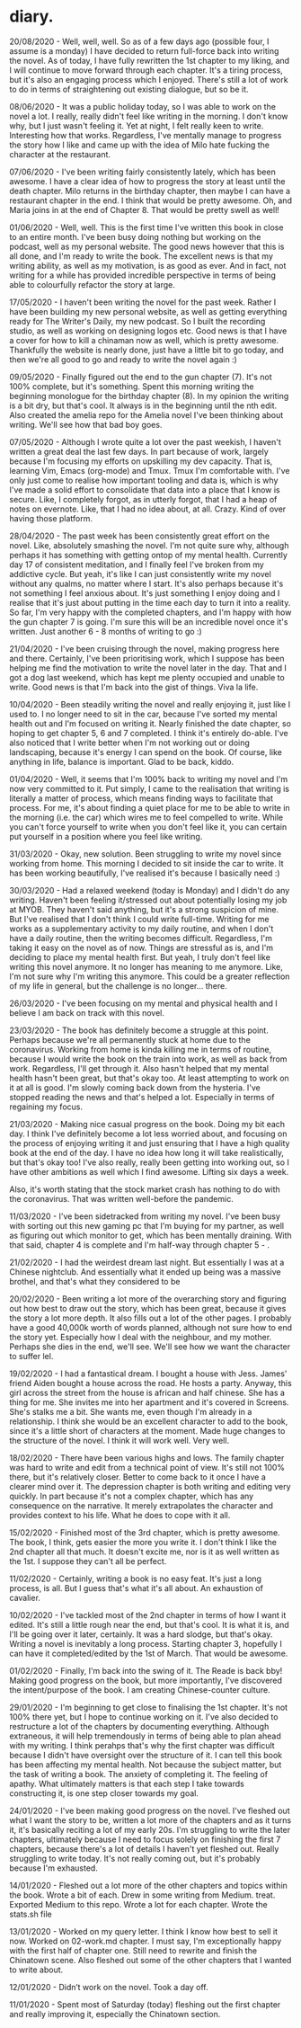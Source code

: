 # diary.

20/08/2020 - Well, well, well. So as of a few days ago (possible four, I assume is a monday) I have decided to return full-force back into writing the novel. As of today, I have fully rewritten the 1st chapter to my liking, and I will continue to move forward through each chapter. It's a tiring process, but it's also an engaging process which I enjoyed. There's still a lot of work to do in terms of straightening out existing dialogue, but so be it. 

08/06/2020 - It was a public holiday today, so I was able to work on the novel a lot. I really, really didn't feel like writing in the morning. I don't know why, but I just wasn't feeling it. Yet at night, I felt really keen to write. Interesting how that works. Regardless, I've mentally manage to progress the story how I like and came up with the idea of Milo hate fucking the character at the restaurant.

07/06/2020 - I've been writing fairly consistently lately, which has been awesome. I have a clear idea of how to progress the story at least until the death chapter. Milo returns in the birthday chapter, then maybe I can have a restaurant chapter in the end. I think that would be pretty awesome. Oh, and Maria joins in at the end of Chapter 8. That would be pretty swell as well!

01/06/2020 - Well, well. This is the first time I've written this book in close to an entire month. I've been busy doing nothing but working on the podcast, well as my personal website. The good news however that this is all done, and I'm ready to write the book. The excellent news is that my writing ability, as well as my motivation, is as good as ever. And in fact, not writing for a while has provided incredible perspective in terms of being able to colourfully refactor the story at large.

17/05/2020 - I haven't been writing the novel for the past week. Rather I have been building my new personal website, as well as getting everything ready for The Writer's Daily, my new podcast. So I built the recording studio, as well as working on designing logos etc. Good news is that I have a cover for how to kill a chinaman now as well, which is pretty awesome. Thankfully the website is nearly done, just have a little bit to go today, and then we're all good to go and ready to write the novel again :)

09/05/2020 - Finally figured out the end to the gun chapter (7). It's not 100% complete, but it's something. Spent this morning writing the beginning monologue for the birthday chapter (8). In my opinion the writing is a bit dry, but that's cool. It always is in the beginning until the nth edit. Also created the amelia repo for the Amelia novel I've been thinking about writing. We'll see how that bad boy goes.

07/05/2020 - Although I wrote quite a lot over the past weekish, I haven't written a great deal the last few days. In part because of work, largely because I'm focusing my efforts on upskilling my dev capacity. That is, learning Vim, Emacs (org-mode) and Tmux. Tmux I'm comfortable with. I've only just come to realise how important tooling and data is, which is why I've made a solid effort to consolidate that data into a place that I know is secure. Like, I completely forgot, as in utterly forgot, that I had a heap of notes on evernote. Like, that I had no idea about, at all. Crazy. Kind of over having those platform.

28/04/2020 - The past week has been consistently great effort on the novel. Like, absolutely smashing the novel. I'm not quite sure why, although perhaps it has something with getting ontop of my mental health. Currently day 17 of consistent meditation, and I finally feel I've broken from my addictive cycle. But yeah, it's like I can just consistently write my novel without any qualms, no matter where I start. It's also perhaps because it's not something I feel anxious about. It's just something I enjoy doing and I realise that it's just about putting in the time each day to turn it into a reality. So far, I'm very happy with the completed chapters, and I'm happy with how the gun chapter 7 is going. I'm sure this will be an incredible novel once it's written. Just another 6 - 8 months of writing to go :)

21/04/2020 - I've been cruising through the novel, making progress here and there. Certainly, I've been prioritising work, which I suppose has been helping me find the motivation to write the novel later in the day. That and I got a dog last weekend, which has kept me plenty occupied and unable to write. Good news is that I'm back into the gist of things. Viva la life.

10/04/2020 - Been steadily writing the novel and really enjoying it, just like I used to. I no longer need to sit in the car, because I've sorted my mental health out and I'm focused on writing it. Nearly finished the date chapter, so hoping to get chapter 5, 6 and 7 completed. I think it's entirely do-able. I've also noticed that I write better when I'm not working out or doing landscaping, because it's energy I can spend on the book. Of course, like anything in life, balance is important. Glad to be back, kiddo.

01/04/2020 - Well, it seems that I'm 100% back to writing my novel and I'm now very committed to it. Put simply, I came to the realisation that writing is literally a matter of process, which means finding ways to facilitate that process. For me, it's about finding a quiet place for me to be able to write in the morning (i.e. the car) which wires me to feel compelled to write. While you can't force yourself to write when you don't feel like it, you can certain put yourself in a position where you feel like writing.

31/03/2020 - Okay, new solution. Been struggling to write my novel since working from home. This morning I decided to sit inside the car to write. It has been working beautifully, I've realised it's because I basically need :)

30/03/2020 - Had a relaxed weekend (today is Monday) and I didn't do any writing. Haven't been feeling it/stressed out about potentially losing my job at MYOB. They haven't said anything, but it's a strong suspicion of mine. But I've realised that I don't think I could write full-time. Writing for me works as a supplementary activity to my daily routine, and when I don't have a daily routine, then the writing becomes difficult. Regardless, I'm taking it easy on the novel as of now. Things are stressful as is, and I'm deciding to place my mental health first. But yeah, I truly don't feel like writing this novel anymore. It no longer has meaning to me anymore. Like, I'm not sure why I'm writing this anymore. This could be a greater reflection of my life in general, but the challenge is no longer... there.

26/03/2020 - I've been focusing on my mental and physical health and I believe I am back on track with this novel.

23/03/2020 - The book has definitely become a struggle at this point. Perhaps because we're all permanently stuck at home due to the coronavirus. Working from home is kinda killing me in terms of routine, because I would write the book on the train into work, as well as back from work. Regardless, I'll get through it. Also hasn't helped that my mental health hasn't been great, but that's okay too. At least attempting to work on it at all is good. I'm slowly coming back down from the hysteria. I've stopped reading the news and that's helped a lot. Especially in terms of regaining my focus.

21/03/2020 - Making nice casual progress on the book. Doing my bit each day. I think I've definitely become a lot less worried about, and focusing on the process of enjoying writing it and just ensuring that I have a high quality book at the end of the day. I have no idea how long it will take realistically, but that's okay too! I've also really, really been getting into working out, so I have other ambitions as well which I find awesome. Lifting six days a week.

Also, it's worth stating that the stock market crash has nothing to do with the coronavirus. That was written well-before the pandemic.

11/03/2020 - I've been sidetracked from writing my novel. I've been busy with sorting out this new gaming pc that I'm buying for my partner, as well as figuring out which monitor to get, which has been mentally draining. With that said, chapter 4 is complete and I'm half-way through chapter 5 - .

21/02/2020 - I had the weirdest dream last night. But essentially I was at a Chinese nightclub. And essentially what it ended up being was a massive brothel, and that's what they considered to be

20/02/2020 - Been writing a lot more of the overarching story and figuring out how best to draw out the story, which has been great, because it gives the story a lot more depth. It also fills out a lot of the other pages. I probably have a good 40,000k worth of words planned, although not sure how to end the story yet. Especially how I deal with the neighbour, and my mother. Perhaps she dies in the end, we'll see. We'll see how we want the character to suffer lel.

19/02/2020 - I had a fantastical dream. I bought a house with Jess. James' friend Aiden bought a house across the road. He hosts a party. Anyway, this girl across the street from the house is african and half chinese. She has a thing for me. She invites me into her apartment and it's covered in Screens. She's stalks me a bit. She wants me, even though I'm already in a relationship. I think she would be an excellent character to add to the book, since it's a little short of characters at the moment. Made huge changes to the structure of the novel. I think it will work well. Very well.

18/02/2020 - There have been various highs and lows. The family chapter was hard to write and edit from a technical point of view. It's still not 100% there, but it's relatively closer. Better to come back to it once I have a clearer mind over it. The depression chapter is both writing and editing very quickly. In part because it's not a complex chapter, which has any consequence on the narrative. It merely extrapolates the character and provides context to his life. What he does to cope with it all.

15/02/2020 - Finished most of the 3rd chapter, which is pretty awesome. The book, I think, gets easier the more you write it. I don't think I like the 2nd chapter all that much. It doesn't excite me, nor is it as well written as the 1st. I suppose they can't all be perfect.

11/02/2020 - Certainly, writing a book is no easy feat. It's just a long process, is all. But I guess that's what it's all about. An exhaustion of cavalier.

10/02/2020 - I've tackled most of the 2nd chapter in terms of how I want it edited. It's still a little rough near the end, but that's cool. It is what it is, and I'll be going over it later, certainly. It was a hard slodge, but that's okay. Writing a novel is inevitably a long process. Starting chapter 3, hopefully I can have it completed/edited by the 1st of March. That would be awesome.

01/02/2020 - Finally, I'm back into the swing of it. The Reade is back bby! Making good progress on the book, but more importantly, I've discovered the intent/purpose of the book. I am creating Chinese-counter culture.

29/01/2020 - I'm beginning to get close to finalising the 1st chapter. It's not 100% there yet, but I hope to continue working on it. I've also decided to restructure a lot of the chapters by documenting everything. Although extraneous, it will help tremendously in terms of being able to plan ahead with my writing. I think perahps that's why the first chapter was difficult because I didn't have oversight over the structure of it. I can tell this book has been affecting my mental health. Not because the subject matter, but the task of writing a book. The anxiety of completing it. The feeling of apathy. What ultimately matters is that each step I take towards constructing it, is one step closer towards my goal.

24/01/2020 - I've been making good progress on the novel. I've fleshed out what I want the story to be, written a lot more of the chapters and as it turns it, it's basically reciting a lot of my early 20s. I'm struggling to write the later chapters, ultimately because I need to focus solely on finishing the first 7 chapters, because there's a lot of details I haven't yet fleshed out. Really struggling to write today. It's not really coming out, but it's probably because I'm exhausted.

14/01/2020 - Fleshed out a lot more of the other chapters and topics within the book. Wrote a bit of each. Drew in some writing from Medium. treat. Exported Medium to this repo. Wrote a lot for each chapter. Wrote the stats.sh file

13/01/2020 - Worked on my query letter. I think I know how best to sell it now. Worked on 02-work.md chapter. I must say, I'm exceptionally happy with the first half of chapter one. Still need to rewrite and finish the Chinatown scene. Also fleshed out some of the other chapters that I wanted to write about.

12/01/2020 - Didn’t work on the novel. Took a day off.

11/01/2020 - Spent most of Saturday (today) fleshing out the first chapter and really improving it, especially the Chinatown section.
